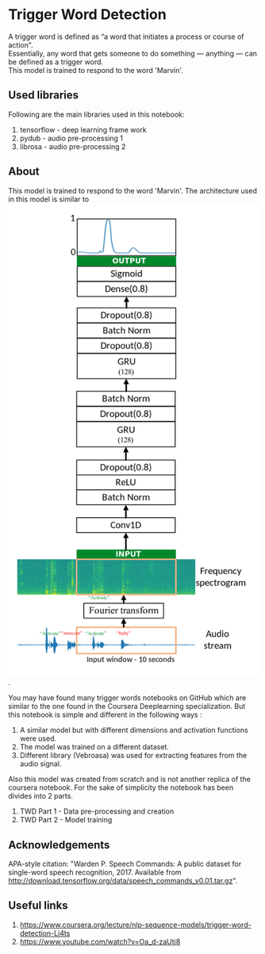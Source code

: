 # Trigger Word Detection


A trigger word is defined as “a word that initiates a process or course of action". <br>
Essentially, any word that gets someone to do something — anything — can be defined as a trigger word.<br>
This model is trained to respond to the word 'Marvin'.

## Used libraries

Following are the main libraries used in this notebook:<br>

1. tensorflow - deep learning frame work
2. pydub - audio pre-processing 1
3. librosa - audio pre-processing 2


## About

This model is trained to respond to the word 'Marvin'. The architecture used in this model is similar to ![here](https://github.com/siddarth-c/MachineLearning/blob/master/RNN/TriggerWordDetection/Model_architecture.png "Title").

You may have found many trigger words notebooks on GitHub which are similar to the one found in the Coursera Deeplearning specialization. But this notebook is simple and different in the following ways : <br>

1. A similar model but with different dimensions and activation functions were used.
2. The model was trained on a different dataset.
3. Different library (Vebroasa) was used for extracting features from the audio signal.

Also this model was created from scratch and is not another replica of the coursera notebook. For the sake of simplicity the notebook has been divides into 2 parts. <br>
1. TWD Part 1 - Data pre-processing and creation
2. TWD Part 2 - Model training


## Acknowledgements

APA-style citation: "Warden P. Speech Commands: A public dataset for single-word
speech recognition, 2017. Available from
http://download.tensorflow.org/data/speech_commands_v0.01.tar.gz".

## Useful links

1. https://www.coursera.org/lecture/nlp-sequence-models/trigger-word-detection-Li4ts
2. https://www.youtube.com/watch?v=Oa_d-zaUti8
